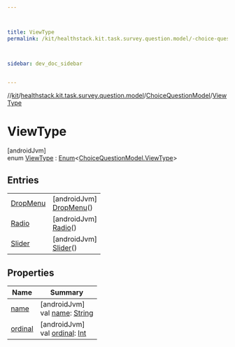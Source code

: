 ```yaml
---



title: ViewType
permalink: /kit/healthstack.kit.task.survey.question.model/-choice-question-model/-view-type/index.html



sidebar: dev_doc_sidebar


---
```




//[kit](/kit.html)/[healthstack.kit.task.survey.question.model](../../index.html)/[ChoiceQuestionModel](../index.html)/[ViewType](index.html)



# ViewType



[androidJvm]\
enum [ViewType](index.html) : [Enum](https://kotlinlang.org/api/latest/jvm/stdlib/kotlin/-enum/index.html)&lt;[ChoiceQuestionModel.ViewType](index.html)&gt;



## Entries


| | |
|---|---|
| [DropMenu](-drop-menu/index.html) | [androidJvm]<br>[DropMenu](-drop-menu/index.html)() |
| [Radio](-radio/index.html) | [androidJvm]<br>[Radio](-radio/index.html)() |
| [Slider](-slider/index.html) | [androidJvm]<br>[Slider](-slider/index.html)() |


## Properties


| Name | Summary |
|---|---|
| [name](../../../healthstack.kit.ui/-button-shape/-s-q-u-a-r-e/index.html#-372974862%2FProperties%2F-106109196) | [androidJvm]<br>val [name](../../../healthstack.kit.ui/-button-shape/-s-q-u-a-r-e/index.html#-372974862%2FProperties%2F-106109196): [String](https://kotlinlang.org/api/latest/jvm/stdlib/kotlin/-string/index.html) |
| [ordinal](../../../healthstack.kit.ui/-button-shape/-s-q-u-a-r-e/index.html#-739389684%2FProperties%2F-106109196) | [androidJvm]<br>val [ordinal](../../../healthstack.kit.ui/-button-shape/-s-q-u-a-r-e/index.html#-739389684%2FProperties%2F-106109196): [Int](https://kotlinlang.org/api/latest/jvm/stdlib/kotlin/-int/index.html) |



